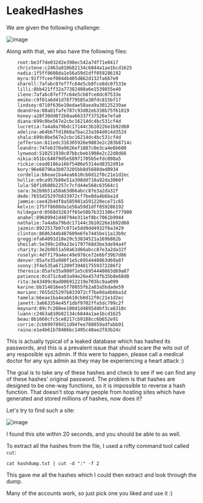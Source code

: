 # LeakedHashes

We are given the following challenge:

![image](https://user-images.githubusercontent.com/24576987/33188347-34d5f53e-d067-11e7-9ae6-5fb44a24bd0d.png)

Along with that, we also have the following files:

```
    root:be3f7de032d2e398ec542a7df71e0417
    christene:c2463a810b82134c6844a1ae1bcd1625
    nadia:1f5ff8608da1e56a59d1dff059286192
    myra:91f7fceef0044b405d862d132fa667e9
    sharell:7afabc07ef7fc64e5cb8fce8dc07533e
    lilli:8bb421ff32a77382408a6e1539855e40
    ilene:7afabc07ef7fc64e5cb8fce8dc07533e
    emiko:c9f01a6d41d78f79585a30fdc815bf17
    lindsey:0710f636e10edae58aea9a30125239ae
    deandrea:08a81fafe787c93d02eb338b75f61819
    honey:a28f30dd072b0aa66337f37526e7efa0
    diana:699c0be567e2cbc16214dc4bc531cf4d
    lucretia:7a4a8a79bdc17144c3b10226e1b92d60
    adelina:a64bb7fd1868a7bac23a384d014d352d
    shala:699c0be567e2cbc16214dc4bc531cf4d
    jefferson:811edc316305926e9883e2c283b8714c
    leandro:74fe6370a9626ef1887c0e3ca4e6b600
    lynwood:510251930c07bbcbeb1908e2c22d8d66
    nikia:b51bc648f9d5e58971705b5efdc098a5
    rickie:cead6186a16bf5486e5314ed8352d91e
    kory:96e68796a3b073205bb8d5688ded0934
    cordelia:b6eae1ba4ea6610cb0d12f0c21e1d2ec
    hollie:e9ca957b80e51a398dd718a92da3060f
    lula:50f1d600b2257c7cfd44e568c63564c1
    sara:3e2b9b51a50a63d66abcc87e3a2da32f
    dede:7655d25297b833972cf7be0da4b6ba1d
    jammie:cee42b4df8a585981a591220ece71c65
    kelvin:1f5ff8608da1e56a59d1dff059286192
    hildegard:0568d3263ff65e58b7b331306cf77900
    anabel:89689941d40794e311ef8bc7061b9944
    nathalie:7a4a8a79bdc17144c3b10226e1b92d60
    jazmin:8922517b07c071e5dd9dd4932f6a3429
    clinton:8686344b487609e6fe7445be11a13b9c
    gregg:efa64091d18e29c53834521a169b862b
    sheilah:5e399c2d9a23e1797768d3be3de94a4f
    charity:3e2b9b51a50a63d66abcc87e3a2da32f
    roselyn:4dff179a4ec49e978ce72e6bf39b7d86
    denver:05afe35a980f1e5c6954440863d69a07
    sonny:3f4e535a671209f394817559372286f2
    theresia:05afe35a980f1e5c6954440863d69a07
    patience:0cd71c6a03a94e26e457dfb35b8e68d8
    rita:3e43409c0ad006912219e703bc9aa099
    karine:bb314816ee5f70055fb2a83a5bdade59
    mariann:7655d25297b833972cf7be0da4b6ba1d
    tamela:b6eae1ba4ea6610cb0d12f0c21e1d2ec
    janett:3a663354e45f1dbf9702ffa5dc799c2f
    maynard:89cfc208ee100d1d4895d4bf3ca6310c
    luann:c2463a810b82134c6844a1ae1bcd1625
    beau:8b1660cfc5ce8217cb9188cc6b652e91
    corrie:2cb699789d11d94fee780859adfabb91
    raina:e1e4b61b70486bc1495c40ae2f83b24c
```

This is actually typical of a leaked database which has hashed its passwords, and this is a prevalent issue that should scare the wits out of any resposible sys admin. If this were to happen, please call a medical doctor for any sys admin as they may be experiencing a heart attack :)

The goal is to take any of these hashes and check to see if we can find any of these hashes' original password. The problem is that hashes are designed to be one-way functions, so it is impossible to reverse a hash function. That doesn't stop many people from hosting sites which have generated and stored millions of hashes, now does it?

Let's try to find such a site:

![image](https://user-images.githubusercontent.com/24576987/33188409-a4ec2104-d067-11e7-8803-bf44a65ab105.png)

I found this site within 20 seconds, and you should be able to as well.

To extract all the hashes from the file, I used a nifty command tool called `cut`:

`cat hashdump.txt | cut -d ":" -f 2`

This gave me all the hashes which I could then extract and look through the dump.

Many of the accounts work, so just pick one you liked and use it :)
